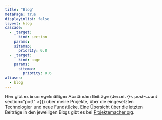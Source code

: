```yaml
---
title: "Blog"
metaPage: true
displayinlist: false
layout: blog
cascade:
  - _target:
      kind: section
    params:
    sitemap:
      priority: 0.8
  - _target:
      kind: page
    params:
      sitemap:
        priority: 0.6
aliases:
  - blog
---
```


Hier gibt es in unregelmäßigen Abständen Beiträge (derzeit {{< post-count section="post" >}}) über meine Projekte, über die eingesetzten Technologien und neue Fundstücke.
Eine Übersicht über die letzten Beiträge in den jeweiligen Blogs gibt es bei [Projektemacher.org](https://projektemacher.org/posts/).
